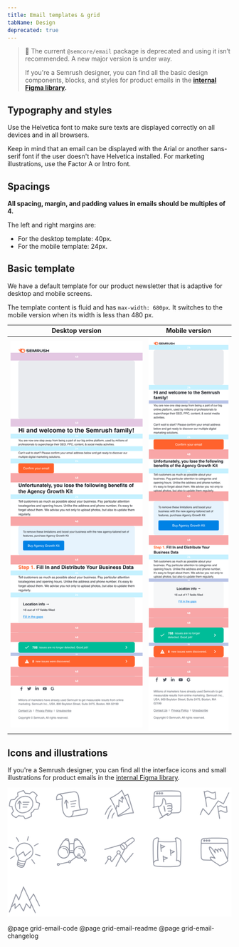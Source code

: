 ```yaml
---
title: Email templates & grid
tabName: Design
deprecated: true
---
```


> 🚨 The current `@semcore/email` package is deprecated and using it isn’t recommended. A new major version is under way.
>
> If you're a Semrush designer, you can find all the basic design components, blocks, and styles for product emails in the **[internal Figma library](https://www.figma.com/file/uBxKSTlXSEDiKvFp6txzrr/NEW-%E2%80%A2-Product-emails?node-id=1%3A164).**

## Typography and styles

Use the Helvetica font to make sure texts are displayed correctly on all devices and in all browsers.

Keep in mind that an email can be displayed with the Arial or another sans-serif font if the user doesn't have Helvetica installed.
For marketing illustrations, use the Factor A or Intro font.

## Spacings

**All spacing, margin, and padding values in emails should be multiples of 4.**

The left and right margins are:

- For the desktop template: 40px.
- For the mobile template: 24px.

## Basic template

We have a default template for our product newsletter that is adaptive for desktop and mobile screens.

The template content is fluid and has `max-width: 680px`. It switches to the mobile version when its width is less than 480 px.

| Desktop version                          | Mobile version                         |
| ---------------------------------------- | -------------------------------------- |
| ![desktop mail](static/desktop-mail.png) | ![mobile mail](static/mobile-mail.png) |

## Icons and illustrations

If you're a Semrush designer, you can find all the interface icons and small illustrations for product emails in the [internal Figma library](https://www.figma.com/file/uBxKSTlXSEDiKvFp6txzrr/NEW-%E2%80%A2-Product-emails?node-id=456%3A8265).

![icons](static/icons.png)

@page grid-email-code
@page grid-email-readme
@page grid-email-changelog
